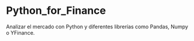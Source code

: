 # Python_for_Finance
Analizar el mercado con Python y diferentes librerías como Pandas, Numpy o YFinance. 
